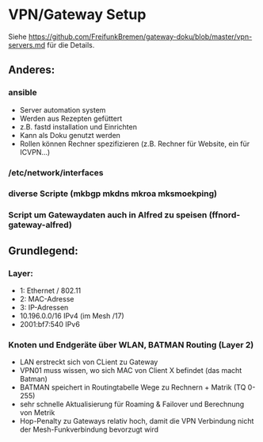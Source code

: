 # VPN/Gateway Setup

Siehe https://github.com/FreifunkBremen/gateway-doku/blob/master/vpn-servers.md für die Details.

## Anderes:

### ansible
* Server automation system
* Werden aus Rezepten gefüttert
* z.B. fastd installation und Einrichten
* Kann als Doku genutzt werden
* Rollen können Rechner spezifizieren (z.B. Rechner für Website, ein für ICVPN...)

### /etc/network/interfaces

### diverse Scripte (mkbgp mkdns mkroa mksmoekping)

### Script um Gatewaydaten auch in Alfred zu speisen (ffnord-gateway-alfred)


## Grundlegend:

### Layer:
* 1: Ethernet / 802.11
* 2: MAC-Adresse
* 3: IP-Adressen
 * 10.196.0.0/16 IPv4 (im Mesh /17)
 * 2001:bf7:540 IPv6

### Knoten und Endgeräte über WLAN, BATMAN Routing (Layer 2)
* LAN erstreckt sich von CLient zu Gateway
* VPN01 muss wissen, wo sich MAC von Client X befindet (das macht Batman)
* BATMAN speichert in Routingtabelle Wege zu Rechnern + Matrik (TQ 0-255)
 * sehr schnelle Aktualisierung für Roaming & Failover und Berechnung von Metrik
* Hop-Penalty zu Gateways relativ hoch, damit die VPN Verbindung nicht der Mesh-Funkverbindung bevorzugt wird
